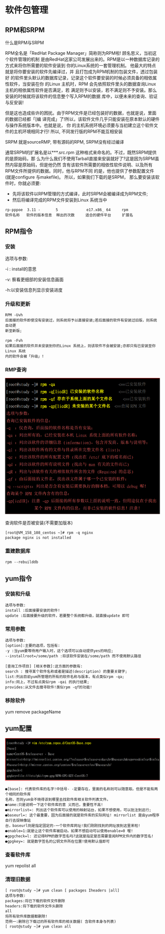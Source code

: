 # 软件包管理

## RPM和SRPM

什么是RPM与SRPM

RPM全名是「RedHat Package Manager」简称则为RPM啦! 顾名思义，当初这个软件管理的机制
是由RedHat这家公司发展出来的。RPM是以一种数据库记录的方式来将你所需要的软件安装到
你的Linux系统的一套管理机制。
他最大的特点就是将你要安装的软件先编译过，并 且打包成为RPM机制的包装文件，透过包装好
的软件里头默认的数据库记录，记录这个软件要安装的时候必须具备的相依属性软件，当安装在你
的Linux 主机时，RPM 会先依照软件里头的数据查询Linux 主机的相依属性软件是否满足，若
满足则予以安装，若不满足则不予安装。那么安装的时候就将该软件的信息整个写入RPM的数据
库中，以便未来的查询、验证与反安装!

但是这也造成些许的困扰。由于RPM文件是已经包装好的数据，也就是说，里面的数据已经都「[编
译完成」了!所以，该软件文件几乎只能安装在原本默认的硬件与操作系统版本中。也就是说， 你
的主机系统环境必须要与当初建立这个软件文件的主机环境相同才行! 所以, 不同发行版的RPM不能互相安装

SRPM 就是sourceRMP, 带有源码的RPM, SRPM没有经过编译

通常SRPM的扩展名是以***.src.rpm 这种格式来命名的。不过，既然SRPM提供的是原始码，那
么为什么我们不使用Tarball直接来安装就好了?这是因为SRPM虽然内容是原始码，但是他仍然
含有该软件所需要的相依性软件说明、以及所有RPM文件所提供的数据。同时，他与RPM不同
的是，他也提供了参数配置文件(就是configure 与makefile)。 所以，如果我们下载的是SRPM，
那么要安装该软件时，你就必须要:

- 先将该软件以RPM管理的方式编译，此时SRPM会被编译成为RPM文件;
- 然后将编译完成的RPM文件安装到Linux 系统当中

```
rp-pppoe  3.11 -       5             e17.x86_ 64     rpm
软件名称   软件的版本信息  释出的次数     适合的硬件平台     扩展名
```

## RPM指令

### 安装

选项与参数:

-i : install的意思

-v: 察看更细部的安装信息画面

-h:以安装信息列显示安装进度

### 升级和更新

```shiell
RPM -Uvh
后面接的软件即使没有安装过，则系统将予以直接安装;若后面接的软件有安装过旧版，则系统自动更
新至新版;

rpm -Fvh
如果后面接的软件并未安装到你的Linux 系统上，则该软件不会被安装;亦即只有已安装至你Linux 系统
内的软件会被「升级」!
```

### RMP查询

![image-20191122114151876](https://raw.githubusercontent.com/jssda/picbed/master/image-20191122114151876.png)

查询软件是否被安装(不需要加版本)

```sell
[root@VM_158_108_centos ~]# rpm -q nginx
package nginx is not installed
```

### 重建数据库

```
rpm --rebuilddb
```

## yum指令

### 安装和升级

```shell
选项与参数:
install :后面接要安装的软件!
update :后面接要升级的软件，若要整个系统都升级，就直接update 即可
```

### 常用参数

```shell
选项与参数:
[option]:主要的选项，包括有: 
-y :当yum要等待用户输入时，这个选项可以自动提供yes的响应;
--installroot=/some/path :将该软件安装在/some/path 而不使用默认路径

[查询工作项目] [相关参数]:这方面的参数有:
search : 搜寻某个软件名称或者是描述(description) 的重要关键字;
list:列出目前yum所管理的所有的软件名称与版本，有点类似rpm -qa;
info:同上，不过有点类似rpm -qai 的执行结果;
provides:从文件去搜寻软件!类似rpm -qf的功能!
```

### 移除软件

yum remove packageName

## yum配置

![image-20191122120730341](https://raw.githubusercontent.com/jssda/picbed/master/image-20191122120730341.png)

```
●[base]: 代表软件库的名字!中括号- -定要存在，里面的名称则可以随意取。但是不能有两个相同的软件库
名称，否则yum会不晓得该到哪里去找软件库相关软件列表文件。
●name:只是说明一下这个软件库的意 义而已，重要性不高!
●mirrorlist=: 列出这个软件库可以使用的映射站台，如果不想使用，可以批注到这行;
●baseurl=: 这个最重要，因为后面接的就是软件库的实际网址! mirrorlist 是由yum程序自行去捉映像站
台，baseurl则是指定固定的-一个软件库网址!我们刚刚找到的网址放到这里来啦!
●enable=1:就是让这个软件库被启动。如果不想启动可以使用enable=0 喔!
●gpgcheck=l: 还记得RPM的数字签名吗?这就是指定是否需要查阅RPM文件内的数字签名!
●gpgkey=: 就是数字签名的公钥文件所在位置!使用默认值即可
```

### 查看软件库

yum repolist all

### 清理旧数据

```
[ root@study ~]# yum clean [ packages Iheaders |all]
选项与参数:
packages:将已下载的软件文件删除
headers:将下载的软件文件头删除
all
将所有软件库数据都删除!
范例一:删除已下载过的所有软件库的相关数据( 含软件本身与列表)
[ root@study ~]# yum clean all
```

